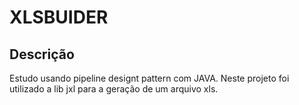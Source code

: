 # XLSBUIDER

## Descrição
Estudo usando pipeline designt pattern com JAVA. Neste projeto foi utilizado a lib jxl para a geração de um arquivo xls.
